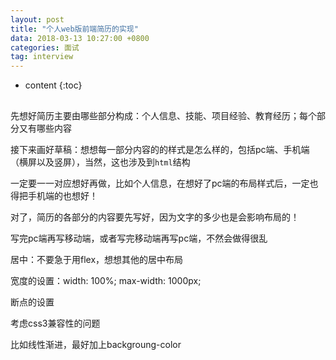 ```yaml
---
layout: post
title: "个人web版前端简历的实现"
data: 2018-03-13 10:27:00 +0800
categories: 面试
tag: interview
---
```

* content
{:toc}

<!-- more -->


## 

先想好简历主要由哪些部分构成：个人信息、技能、项目经验、教育经历；每个部分又有哪些内容

接下来画好草稿：想想每一部分内容的的样式是怎么样的，包括pc端、手机端（横屏以及竖屏），当然，这也涉及到`html`结构

一定要一一对应想好再做，比如个人信息，在想好了pc端的布局样式后，一定也得把手机端的也想好！

对了，简历的各部分的内容要先写好，因为文字的多少也是会影响布局的！

写完pc端再写移动端，或者写完移动端再写pc端，不然会做得很乱

居中：不要急于用flex，想想其他的居中布局

宽度的设置：width: 100%; max-width: 1000px;

断点的设置

考虑css3兼容性的问题

比如线性渐进，最好加上backgroung-color


